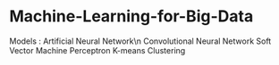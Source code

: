 # Machine-Learning-for-Big-Data

Models : 
Artificial Neural Network\n 
Convolutional Neural Network
Soft Vector Machine
Perceptron
K-means Clustering
